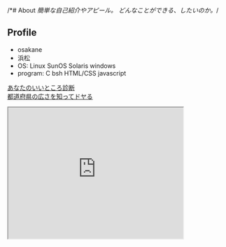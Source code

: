 /*# About
*簡単な自己紹介やアピール。
どんなことができる、したいのか。*/

## Profile
- osakane
- 浜松
- OS: Linux SunOS Solaris windows
- program: C bsh HTML/CSS javascript


[あなたのいいところ診断](https://osakane.github.io/assessment/assessment.html)<br>
[都道府県の広さを知ってドヤる](https://osakane.github.io/compare-prefecture/compare-prefecture.html)

<iframe src="https://www.openprocessing.org/sketch/942589/embed/" width="400" height="300"></iframe>
